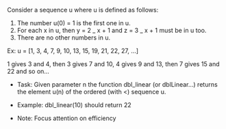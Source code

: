 Consider a sequence u where u is defined as follows:

1. The number u(0) = 1 is the first one in u.
2. For each x in u, then y = 2 _ x + 1 and z = 3 _ x + 1 must be in u too.
3. There are no other numbers in u.

Ex: u = [1, 3, 4, 7, 9, 10, 13, 15, 19, 21, 22, 27, ...]

1 gives 3 and 4, then 3 gives 7 and 10, 4 gives 9 and 13, then 7 gives 15 and 22 and so on...

* Task: Given parameter n the function dbl_linear (or dblLinear...) returns the element u(n) of the ordered (with <) sequence u.

* Example: dbl_linear(10) should return 22

* Note: Focus attention on efficiency
